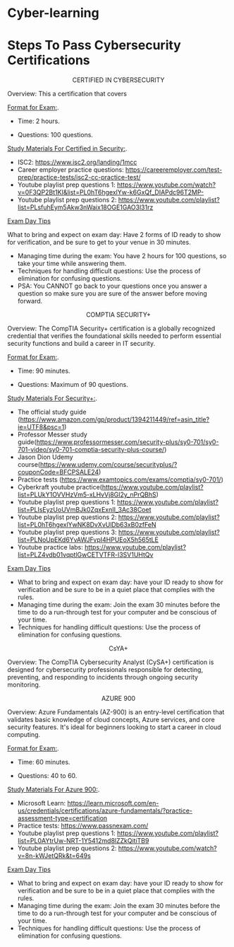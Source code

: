 <!-- EXAMPLE OF HIDDEN COMMENT -->

# Cyber-learning
# Steps To Pass Cybersecurity Certifications


<!-- CERTIFIED IN CYBERSECURITY -->

<p align="center">
CERTIFIED IN CYBERSECURITY
</p>

Overview: This a certification that covers

<ins>Format for Exam:</ins>.
 
 - Time: 2 hours.
 
 - Questions: 100 questions.
   
<ins>Study Materials For Certified in Security:</ins>.
- ISC2: https://www.isc2.org/landing/1mcc
- Career employer practice questions: https://careeremployer.com/test-prep/practice-tests/isc2-cc-practice-test/
- Youtube playlist prep questions 1: https://www.youtube.com/watch?v=0F3QP2Bt1KI&list=PL0hT6hgexlYw-k6GxQf_DIAPdc96T2MP-
- Youtube playlist prep questions 2: https://www.youtube.com/playlist?list=PLsfuhEym5Akw3nWaix18OGE1GAO3l31rz

<ins>Exam Day Tips</ins>

What to bring and expect on exam day: Have 2 forms of ID ready to show for verification, and be sure to get to your venue in 30 minutes. 
- Managing time during the exam: You have 2 hours for 100 questions, so take your time while answering them.
- Techniques for handling difficult questions: Use the process of elimination for confusing questions.
- PSA: You CANNOT go back to your questions once you answer a question so make sure you are sure of the answer before moving forward.  


<!-- SECURITY+ -->

<p align="center">
COMPTIA SECURITY+
</p>

Overview: The CompTIA Security+ certification is a globally recognized credential that verifies the foundational skills needed to perform essential security functions and build a career in IT security.

<ins>Format for Exam:</ins>.
 
 - Time: 90 minutes.
 
 - Questions: Maximum of 90 questions.

<ins>Study Materials For Security+:</ins>.
- The official study guide (https://www.amazon.com/gp/product/1394211449/ref=asin_title?ie=UTF8&psc=1)
- Professor Messer study guide(https://www.professormesser.com/security-plus/sy0-701/sy0-701-video/sy0-701-comptia-security-plus-course/)
- Jason Dion Udemy course(https://www.udemy.com/course/securityplus/?couponCode=BFCPSALE24)
- Practice tests (https://www.examtopics.com/exams/comptia/sy0-701/)
- Cyberkraft youtube practice(https://www.youtube.com/playlist?list=PLUkY1OVVHzVm5-xLHvVj8GI2y_nPrQBhS)
- Youtube playlist prep questions 1: https://www.youtube.com/playlist?list=PLIsEyzUoUVmBJk0ZqxExnII_3Ac38Coet 
- Youtube playlist prep questions 2: https://www.youtube.com/playlist?list=PL0hT6hgexlYwNK8DvXvUlDb63xB0zfFeN 
- Youtube playlist prep questions 3: https://www.youtube.com/playlist?list=PLNoUpEKd6YvAWJFvpI4HPUEoX5h565tLE
- Youtube practice labs: https://www.youtube.com/playlist?list=PLZ4vdb01vqptlGwCETVTFR-l3SV1UHtQv

<ins>Exam Day Tips</ins>

- What to bring and expect on exam day: have your ID ready to show for verification and be sure to be in a quiet place that complies with the rules.
- Managing time during the exam: Join the exam 30 minutes before the time to do a run-through test for your computer and be conscious of your time.
- Techniques for handling difficult questions: Use the process of elimination for confusing questions.

<!--CYSA -->

<p align="center">
CsYA+
</p>

Overview: The CompTIA Cybersecurity Analyst (CySA+) certification is designed for cybersecurity professionals responsible for detecting, preventing, and responding to incidents through ongoing security monitoring.


<!-- AZURE 900 -->

<p align="center">
AZURE 900
</p>

Overview:
Azure Fundamentals (AZ-900) is an entry-level certification that validates basic knowledge of cloud concepts, Azure services, and core security features. 
It's ideal for beginners looking to start a career in cloud computing.

<ins>Format for Exam:</ins>.
 
 - Time: 60 minutes.
 
 - Questions: 40 to 60.

<ins>Study Materials For Azure 900:</ins>.
- Microsoft Learn: https://learn.microsoft.com/en-us/credentials/certifications/azure-fundamentals/?practice-assessment-type=certification
- Practice tests: https://www.passnexam.com/
-  Youtube playlist prep questions 1: https://www.youtube.com/playlist?list=PL0AYtrUw-NRT-1Y5412md8lZZkQitiTB9
-  Youtube playlist prep questions 2: https://www.youtube.com/watch?v=8n-kWJetQRk&t=649s 

<ins>Exam Day Tips</ins>

- What to bring and expect on exam day: have your ID ready to show for verification and be sure to be in a quiet place that complies with the rules.
- Managing time during the exam: Join the exam 30 minutes before the time to do a run-through test for your computer and be conscious of your time.
- Techniques for handling difficult questions: Use the process of elimination for confusing questions.



